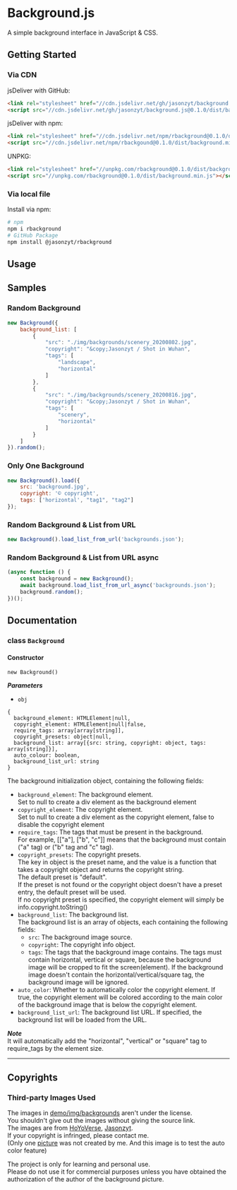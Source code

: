 # Background.js

A simple background interface in JavaScript & CSS.

## Getting Started

### Via CDN
jsDeliver with GitHub:
```html
<link rel="stylesheet" href="//cdn.jsdelivr.net/gh/jasonzyt/background.js@0.1.0/dist/background.min.css"/>
<script src="//cdn.jsdelivr.net/gh/jasonzyt/background.js@0.1.0/dist/background.min.js"></script>
```
jsDeliver with npm:
```html
<link rel="stylesheet" href="//cdn.jsdelivr.net/npm/rbackground@0.1.0/dist/background.min.css"/>
<script src="//cdn.jsdelivr.net/npm/rbackgound@0.1.0/dist/background.min.js"></script>
```
UNPKG:
```html
<link rel="stylesheet" href="//unpkg.com/rbackground@0.1.0/dist/background.min.css"/>
<script src="//unpkg.com/rbackground@0.1.0/dist/background.min.js"></script>
```

### Via local file
Install via npm:
```sh
# npm
npm i rbackground
# GitHub Package
npm install @jasonzyt/rbackground
```

## Usage

## Samples

### Random Background

```js
new Background({
    background_list: [
        {
            "src": "./img/backgrounds/scenery_20200802.jpg",
            "copyright": "&copy;Jasonzyt / Shot in Wuhan",
            "tags": [
                "landscape",
                "horizontal"
            ]
        },
        {
            "src": "./img/backgrounds/scenery_20200816.jpg",
            "copyright": "&copy;Jasonzyt / Shot in Wuhan",
            "tags": [
                "scenery",
                "horizontal"
            ]
        }
    ]
}).random();
```

### Only One Background

```js
new Background().load({
    src: 'background.jpg',
    copyright: '© copyright',
    tags: ['horizontal', "tag1", "tag2"]
});
```

### Random Background & List from URL

```js
new Background().load_list_from_url('backgrounds.json');
```

### Random Background & List from URL async

```js
(async function () {
    const background = new Background();
    await background.load_list_from_url_async('backgrounds.json');
    background.random();
})();
```

## Documentation

### class `Background`

#### Constructor

`new Background()`

***Parameters***

- `obj`

```  
{
  background_element: HTMLElement|null,
  copyright_element: HTMLElement|null|false,
  require_tags: array[array[string]],
  copyright_presets: object|null,
  background_list: array[{src: string, copyright: object, tags: array[string]}],
  auto_colour: boolean,
  background_list_url: string
}
```

The background initialization object, containing the following fields:

- `background_element`: The background element.  
  Set to null to create a div element as the background element
- `copyright_element`: The copyright element.  
  Set to null to create a div element as the copyright element, false to disable the copyright element
- `require_tags`: The tags that must be present in the background.  
  For example, [["a"], ["b", "c"]] means that the background must contain ("a" tag) or ("b" tag and "c" tag).
- `copyright_presets`: The copyright presets.  
  The key in object is the preset name, and the value is a function that takes a copyright object and returns the
  copyright string.  
  The default preset is "default".  
  If the preset is not found or the copyright object doesn't have a preset entry, the default preset will be used.  
  If no copyright preset is specified, the copyright element will simply be info.copyright.toString()
- `background_list`: The background list.  
  The background list is an array of objects, each containing the following fields:
    - `src`: The background image source.
    - `copyright`: The copyright info object.
    - `tags`: The tags that the background image contains.
      The tags must contain horizontal, vertical or square,
      because the background image will be cropped to fit the screen(element).
      If the background image doesn't contain the horizontal/vertical/square tag,
      the background image will be ignored.
- `auto_color`: Whether to automatically color the copyright element.
  If true, the copyright element will be colored according to the main color of
  the background image that is below the copyright element.
- `background_list_url`: The background list URL.
  If specified, the background list will be loaded from the URL.

***Note***  
It will automatically add the "horizontal", "vertical" or "square" tag to require_tags by the element size.

---

## Copyrights

### Third-party Images Used

The images in [demo/img/backgrounds](demo/img/backgrounds) aren't under the license.  
You shouldn't give out the images without giving the source link.  
The images are from [HoYoVerse](https://www.hoyoverse.com), [Jasonzyt](https://www.github.com/Jasonzyt).  
If your copyright is infringed, please contact me.  
(Only one [picture](demo/img/backgrounds/bilibili_post_625928209937638751.png)  was not created by me.
And this image is to test the auto color feature)

The project is only for learning and personal use.   
Please do not use it for commercial purposes unless you have obtained the authorization of the author of the background
picture.
